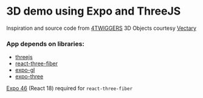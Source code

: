 # 3D demo using Expo and ThreeJS

Inspiration and source code from [4TWIGGERS](https://github.com/4TWIGGERS/react-native_3d_store)
3D Objects courtesy [Vectary](https://vectary.com)

### App depends on libraries:
- [threejs](https://threejs.org/)
- [react-three-fiber](https://github.com/pmndrs/react-three-fiber)
- [expo-gl](https://docs.expo.dev/versions/latest/sdk/gl-view/)
- [expo-three](https://github.com/expo/expo-three)


[Expo 46](https://blog.expo.dev/expo-sdk-46-beta-is-now-available-9dfee4040aa7) (React 18) required for `react-three-fiber`


